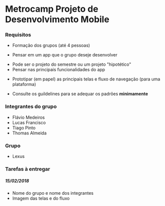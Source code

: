 # Metrocamp Projeto de Desenvolvimento Mobile

### Requisitos
* Formação dos grupos (até 4 pessoas)

* Pensar em um app que o grupo deseje desenvolver
- Pode ser o projeto do semestre ou um projeto "hipotético"
- Pensar nas principais funcionalidades do app


* Prototipar (em papel) as principais telas e fluxo de navegação (para uma plataforma)
- Consulte os guildelines para se adequar os padrões __minimamente__

### Integrantes do grupo
- Flávio Medeiros
- Lucas Francisco
- Tiago Pinto
- Thomas Almeida

### Grupo
- Lexus

### Tarefas à entregar
##### 15/02/2018
- Nome do grupo e nome dos integrantes
- Imagem das telas e do fluxo
